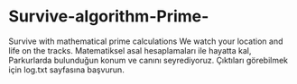 # Survive-algorithm-Prime-
Survive with mathematical prime calculations We watch your location and life on the tracks. 
Matematiksel asal hesaplamaları ile hayatta kal, Parkurlarda bulunduğun konum ve canını seyrediyoruz.
Çıktıları görebilmek için log.txt sayfasına başvurun.

